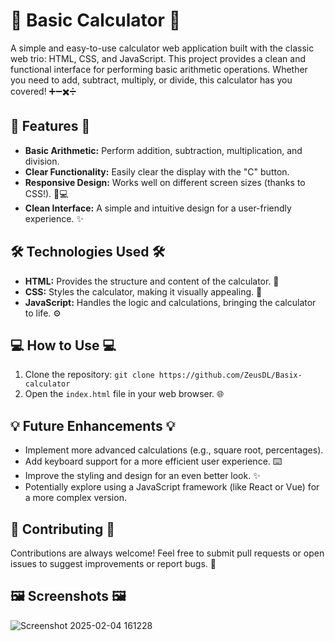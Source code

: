 # 🧮 Basic Calculator 🧮

A simple and easy-to-use calculator web application built with the classic web trio: HTML, CSS, and JavaScript.  This project provides a clean and functional interface for performing basic arithmetic operations.  Whether you need to add, subtract, multiply, or divide, this calculator has you covered! ➕➖✖️➗

## 🚀 Features 🚀

*   **Basic Arithmetic:** Perform addition, subtraction, multiplication, and division.
*   **Clear Functionality:**  Easily clear the display with the "C" button.
*   **Responsive Design:**  Works well on different screen sizes (thanks to CSS!).  📱💻
*   **Clean Interface:**  A simple and intuitive design for a user-friendly experience. ✨

## 🛠️ Technologies Used 🛠️

*   **HTML:**  Provides the structure and content of the calculator. 🧱
*   **CSS:** Styles the calculator, making it visually appealing. 🎨
*   **JavaScript:**  Handles the logic and calculations, bringing the calculator to life. ⚙️

## 💻 How to Use 💻

1.  Clone the repository: `git clone https://github.com/ZeusDL/Basix-calculator`
2.  Open the `index.html` file in your web browser. 🌐

## 💡 Future Enhancements 💡

*   Implement more advanced calculations (e.g., square root, percentages).
*   Add keyboard support for a more efficient user experience. ⌨️
*   Improve the styling and design for an even better look. ✨
*   Potentially explore using a JavaScript framework (like React or Vue) for a more complex version.

## 🤝 Contributing 🤝

Contributions are always welcome!  Feel free to submit pull requests or open issues to suggest improvements or report bugs.  🐛

## 🖼️ Screenshots 🖼️
![Screenshot 2025-02-04 161228](https://github.com/user-attachments/assets/6963c9ad-6aed-406b-a302-9b40d9295a38)

